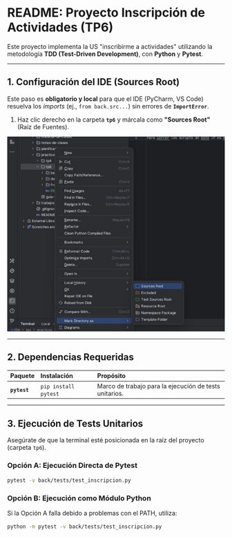 # README: Proyecto Inscripción de Actividades (TP6)

Este proyecto implementa la US "inscribirme a actividades" utilizando la metodología **TDD (Test-Driven Development)**, con **Python** y **Pytest**.

---

## 1. Configuración del IDE (Sources Root)

Este paso es **obligatorio y local** para que el IDE (PyCharm, VS Code) resuelva los *imports* (ej., `from back.src...`) sin errores de **`ImportError`**.

1. Haz clic derecho en la carpeta **`tp6`** y márcala como **"Sources Root"** (Raíz de Fuentes).

![img.png](doc/img.png)

---

## 2. Dependencias Requeridas

| Paquete | Instalación | Propósito |
| :--- | :--- | :--- |
| **`pytest`** | `pip install pytest` | Marco de trabajo para la ejecución de tests unitarios. |

---

## 3. Ejecución de Tests Unitarios

Asegúrate de que la terminal esté posicionada en la raíz del proyecto (carpeta `tp6`).

### Opción A: Ejecución Directa de Pytest

```bash
pytest -v back/tests/test_inscripcion.py
 ```
### Opción B: Ejecución como Módulo Python
Si la Opción A falla debido a problemas con el PATH, utiliza:

```bash
python -m pytest -v back/tests/test_inscripcion.py
 ```